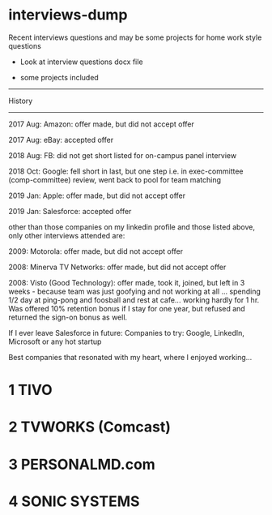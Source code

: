 # interviews-dump

Recent interviews questions and may be some projects for home work style questions

- Look at interview questions docx file

- some projects included 


----------------------

History

-----------------------

2017 Aug: Amazon: offer made, but did not accept offer 

2017 Aug: eBay: accepted offer

2018 Aug: FB: did not get short listed for on-campus panel interview

2018 Oct: Google: fell short in last, but one step i.e. in exec-committee (comp-committee) review, went back to pool for team matching

2019 Jan: Apple: offer made, but did not accept offer

2019 Jan: Salesforce: accepted offer

other than those companies on my linkedin profile and those listed above, only other interviews attended are: 

2009: Motorola: offer made, but did not accept offer

2008: Minerva TV Networks: offer made, but did not accept offer

2008: Visto (Good Technology): offer made, took it, joined, but left in 3 weeks - because team was just goofying and not working at all ... spending 1/2 day at ping-pong and foosball and rest at cafe... working hardly for 1 hr. Was offered 10% retention bonus if I stay for one year, but refused and returned the sign-on bonus as well.

If I ever leave Salesforce in future:
Companies to try: Google, LinkedIn, Microsoft or any hot startup

Best companies that resonated with my heart, where I enjoyed working... 
# 1 TIVO
# 2 TVWORKS (Comcast)
# 3 PERSONALMD.com
# 4 SONIC SYSTEMS
